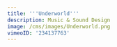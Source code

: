 ```yaml
---
title: '''Underworld'''
description: Music & Sound Design
image: /cms/images/Underworld.png
vimeoID: '234137763'
---
```




